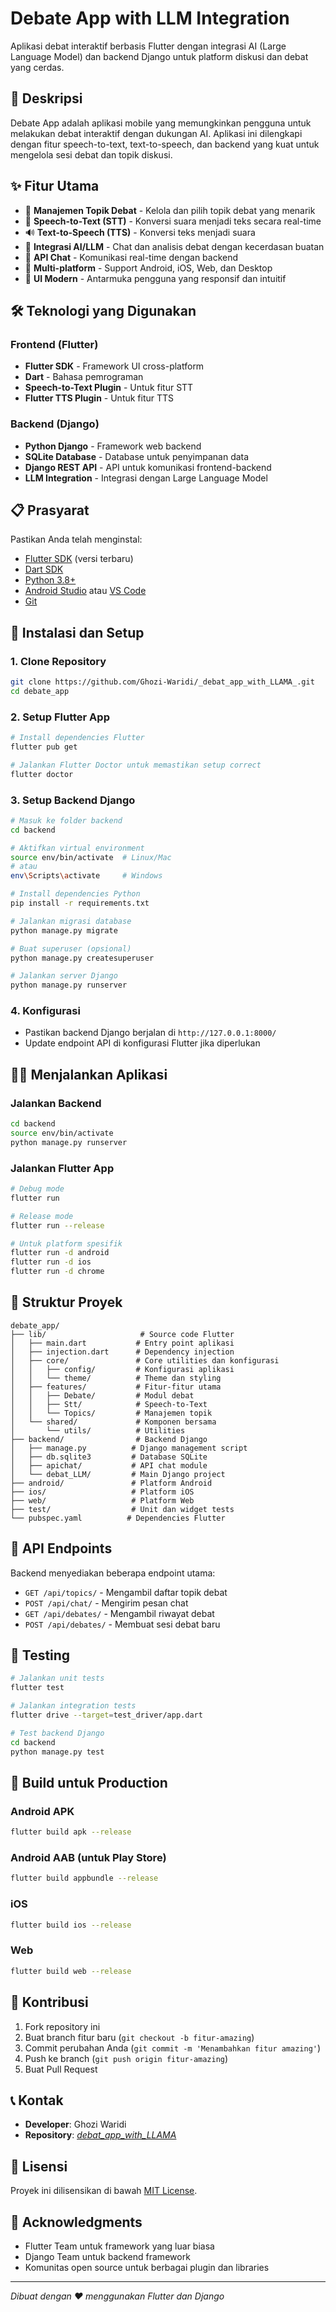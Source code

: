 # Debate App with LLM Integration

Aplikasi debat interaktif berbasis Flutter dengan integrasi AI (Large Language Model) dan backend Django untuk platform diskusi dan debat yang cerdas.

## 📱 Deskripsi

Debate App adalah aplikasi mobile yang memungkinkan pengguna untuk melakukan debat interaktif dengan dukungan AI. Aplikasi ini dilengkapi dengan fitur speech-to-text, text-to-speech, dan backend yang kuat untuk mengelola sesi debat dan topik diskusi.

## ✨ Fitur Utama

- 🎯 **Manajemen Topik Debat** - Kelola dan pilih topik debat yang menarik
- 🎤 **Speech-to-Text (STT)** - Konversi suara menjadi teks secara real-time
- 🔊 **Text-to-Speech (TTS)** - Konversi teks menjadi suara
- 🤖 **Integrasi AI/LLM** - Chat dan analisis debat dengan kecerdasan buatan
- 💬 **API Chat** - Komunikasi real-time dengan backend
- 📱 **Multi-platform** - Support Android, iOS, Web, dan Desktop
- 🎨 **UI Modern** - Antarmuka pengguna yang responsif dan intuitif

## 🛠️ Teknologi yang Digunakan

### Frontend (Flutter)

- **Flutter SDK** - Framework UI cross-platform
- **Dart** - Bahasa pemrograman
- **Speech-to-Text Plugin** - Untuk fitur STT
- **Flutter TTS Plugin** - Untuk fitur TTS

### Backend (Django)

- **Python Django** - Framework web backend
- **SQLite Database** - Database untuk penyimpanan data
- **Django REST API** - API untuk komunikasi frontend-backend
- **LLM Integration** - Integrasi dengan Large Language Model

## 📋 Prasyarat

Pastikan Anda telah menginstal:

- [Flutter SDK](https://docs.flutter.dev/get-started/install) (versi terbaru)
- [Dart SDK](https://dart.dev/get-dart)
- [Python 3.8+](https://www.python.org/downloads/)
- [Android Studio](https://developer.android.com/studio) atau [VS Code](https://code.visualstudio.com/)
- [Git](https://git-scm.com/)

## 🚀 Instalasi dan Setup

### 1. Clone Repository

```bash
git clone https://github.com/Ghozi-Waridi/_debat_app_with_LLAMA_.git
cd debate_app
```

### 2. Setup Flutter App

```bash
# Install dependencies Flutter
flutter pub get

# Jalankan Flutter Doctor untuk memastikan setup correct
flutter doctor
```

### 3. Setup Backend Django

```bash
# Masuk ke folder backend
cd backend

# Aktifkan virtual environment
source env/bin/activate  # Linux/Mac
# atau
env\Scripts\activate     # Windows

# Install dependencies Python
pip install -r requirements.txt

# Jalankan migrasi database
python manage.py migrate

# Buat superuser (opsional)
python manage.py createsuperuser

# Jalankan server Django
python manage.py runserver
```

### 4. Konfigurasi

- Pastikan backend Django berjalan di `http://127.0.0.1:8000/`
- Update endpoint API di konfigurasi Flutter jika diperlukan

## 🏃‍♂️ Menjalankan Aplikasi

### Jalankan Backend

```bash
cd backend
source env/bin/activate
python manage.py runserver
```

### Jalankan Flutter App

```bash
# Debug mode
flutter run

# Release mode
flutter run --release

# Untuk platform spesifik
flutter run -d android
flutter run -d ios
flutter run -d chrome
```

## 📁 Struktur Proyek

```
debate_app/
├── lib/                     # Source code Flutter
│   ├── main.dart           # Entry point aplikasi
│   ├── injection.dart      # Dependency injection
│   ├── core/               # Core utilities dan konfigurasi
│   │   ├── config/         # Konfigurasi aplikasi
│   │   └── theme/          # Theme dan styling
│   ├── features/           # Fitur-fitur utama
│   │   ├── Debate/         # Modul debat
│   │   ├── Stt/            # Speech-to-Text
│   │   └── Topics/         # Manajemen topik
│   └── shared/             # Komponen bersama
│       └── utils/          # Utilities
├── backend/                # Backend Django
│   ├── manage.py          # Django management script
│   ├── db.sqlite3         # Database SQLite
│   ├── apichat/           # API chat module
│   └── debat_LLM/         # Main Django project
├── android/               # Platform Android
├── ios/                   # Platform iOS
├── web/                   # Platform Web
├── test/                  # Unit dan widget tests
└── pubspec.yaml          # Dependencies Flutter
```

## 🔧 API Endpoints

Backend menyediakan beberapa endpoint utama:

- `GET /api/topics/` - Mengambil daftar topik debat
- `POST /api/chat/` - Mengirim pesan chat
- `GET /api/debates/` - Mengambil riwayat debat
- `POST /api/debates/` - Membuat sesi debat baru

## 🧪 Testing

```bash
# Jalankan unit tests
flutter test

# Jalankan integration tests
flutter drive --target=test_driver/app.dart

# Test backend Django
cd backend
python manage.py test
```

## 📱 Build untuk Production

### Android APK

```bash
flutter build apk --release
```

### Android AAB (untuk Play Store)

```bash
flutter build appbundle --release
```

### iOS

```bash
flutter build ios --release
```

### Web

```bash
flutter build web --release
```

## 🤝 Kontribusi

1. Fork repository ini
2. Buat branch fitur baru (`git checkout -b fitur-amazing`)
3. Commit perubahan Anda (`git commit -m 'Menambahkan fitur amazing'`)
4. Push ke branch (`git push origin fitur-amazing`)
5. Buat Pull Request

## 📞 Kontak

- **Developer**: Ghozi Waridi
- **Repository**: [_debat_app_with_LLAMA_](https://github.com/Ghozi-Waridi/_debat_app_with_LLAMA_)

## 📄 Lisensi

Proyek ini dilisensikan di bawah [MIT License](LICENSE).

## 🙏 Acknowledgments

- Flutter Team untuk framework yang luar biasa
- Django Team untuk backend framework
- Komunitas open source untuk berbagai plugin dan libraries

---

_Dibuat dengan ❤️ menggunakan Flutter dan Django_

